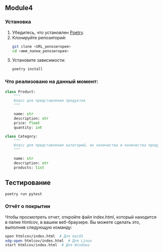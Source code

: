 ## Module4


### Установка

1. Убедитесь, что установлен [Poetry](https://python-poetry.org/).
2. Клонируйте репозиторий:
   ```bash
   git clone <URL_репозитория>
   cd <имя_папки_репозитория>
   ```
3. Установите зависимости:
   ```bash
   poetry install
   ```

### Что реализовано на данный момент:

```python
class Product:
    """
    Класс для представления продуктов
    """

    name: str
    description: str
    price: float
    quantity: int
```

```python
class Category:
    """
    Класс для представления категорий, их количества и количества продуктов в категориях
    """

    name: str
    description: str
    products: list
```

## Тестирование

```bash
poetry run pytest
```

### Отчёт о покрытии

Чтобы просмотреть отчет, откройте файл index.html, который находится в папке htmlcov, в вашем веб-браузере. Вы можете сделать это, выполнив следующую команду:
```bash
open htmlcov/index.html  # Для macOS
xdg-open htmlcov/index.html  # Для Linux
start htmlcov/index.html  # Для Windows
```